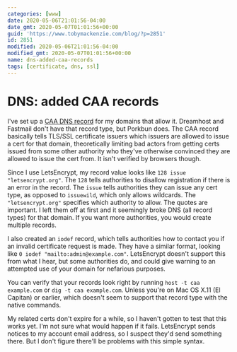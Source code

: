 ```yaml
---
categories: [www]
date: 2020-05-06T21:01:56-04:00
date_gmt: 2020-05-07T01:01:56+00:00
guid: 'https://www.tobymackenzie.com/blog/?p=2851'
id: 2851
modified: 2020-05-06T21:01:56-04:00
modified_gmt: 2020-05-07T01:01:56+00:00
name: dns-added-caa-records
tags: [certificate, dns, ssl]
---
```


DNS: added CAA records
======================

I've set up a [CAA DNS record](https://en.wikipedia.org/wiki/DNS_Certification_Authority_Authorization) for my domains that allow it.<!--more-->  Dreamhost and Fastmail don't have that record type, but Porkbun does.  The CAA record basically tells TLS/SSL certificate issuers which issuers are allowed to issue a cert for that domain, theoretically limiting bad actors from getting certs issued from some other authority who they've otherwise convinced they are allowed to issue the cert from.  It isn't verified by browsers though.

Since I use LetsEncrypt, my record value looks like `128 issue "letsencrypt.org"`.  The `128` tells authorities to disallow registration if there is an error in the record.  The `issue` tells authorities they can issue any cert type, as opposed to `issuewild`, which only allows wildcards.  The `"letsencrypt.org"` specifies which authority to allow.  The quotes are important.  I left them off at first and it seemingly broke DNS (all record types) for that domain.  If you want more authorities, you would create multiple records.

I also created an `iodef` record, which tells authorities how to contact you if an invalid certificate request is made.  They have a similar format, looking like `0 iodef "mailto:admin@example.com"`.  LetsEncrypt doesn't support this from what I hear, but some authorities do, and could give warning to an attempted use of your domain for nefarious purposes.

You can verify that your records look right by running `host -t caa example.com` or `dig -t caa example.com`.  Unless you're on Mac OS X.11 (El Capitan) or earlier, which doesn't seem to support that record type with the native commands.

My related certs don't expire for a while, so I haven't gotten to test that this works yet.  I'm not sure what would happen if it fails.  LetsEncrypt sends notices to my account email address, so I suspect they'd send something there.  But I don't figure there'll be problems with this simple syntax.
